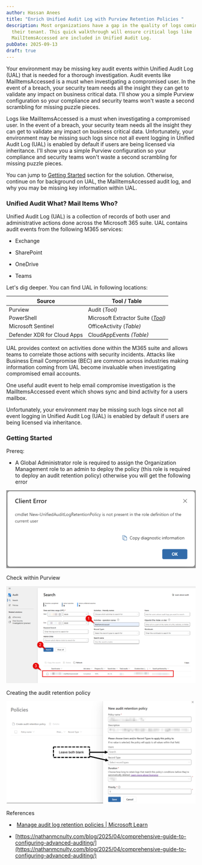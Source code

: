 ```yaml
---
author: Hassan Anees
title: "Enrich Unified Audit Log with Purview Retention Policies "
description: Most organizations have a gap in the quality of logs coming into
  their tenant. This quick walkthrough will ensure critical logs like
  MailItemsAccessed are included in Unified Audit Log.
pubDate: 2025-09-13
draft: true
---
```

Your environment may be missing key audit events within Unified Audit Log (UAL) that is needed for a thorough investigation. Audit events like MailItemsAccessed is a must when investigating a compromised user. In the event of a breach, your security team needs all the insight they can get to validate any impact on business critical data. I'll show you a simple Purview configuration so your compliance and security teams won't waste a second scrambling for missing puzzle pieces.

Logs like MailItemsAccessed is a must when investigating a compromised user. In the event of a breach, your security team needs all the insight they can get to validate any impact on business critical data. Unfortunately, your environment may be missing such logs since not all event logging in Unified Audit Log (UAL) is enabled by default if users are being licensed via inheritance. I'll show you a simple Purview configuration so your compliance and security teams won't waste a second scrambling for missing puzzle pieces.

You can jump to [Getting Started](#getting-started) section for the solution. Otherwise, continue on for background on UAL, the MailItemsAccessed audit log, and why you may be missing key information within UAL.

### Unified Audit What? Mail Items Who?

Unified Audit Log (UAL) is a collection of records of both user and administrative actions done across the Microsoft 365 suite. UAL contains audit events from the following M365 services:

*   Exchange
    
*   SharePoint
    
*   OneDrive
    
*   Teams
    

Let's dig deeper. You can find UAL in following locations:

| Source | Tool / Table |
| --- | --- |
| Purview | Audit (_Tool)_ |
| PowerShell | Microsoft Extractor Suite ([_Tool_](https://github.com/invictus-ir/Microsoft-Extractor-Suite)_)_ |
| Microsoft Sentinel | OfficeActivity (_Table)_ |
| Defender XDR for Cloud Apps | CloudAppEvents _(Table)_ |

UAL provides context on activities done within the M365 suite and allows teams to correlate those actions with security incidents. Attacks like Business Email Compromise (BEC) are common across industries making information coming from UAL become invaluable when investigating compromised email accounts.

One useful audit event to help email compromise investigation is the MailItemsAccessed event which shows sync and bind activity for a users mailbox.

Unfortunately, your environment may be missing such logs since not all event logging in Unified Audit Log (UAL) is enabled by default if users are being licensed via inheritance.

### Getting Started

Prereq:

*   A Global Administrator role is required to assign the Organization Management role to an admin to deploy the policy (this role is required to deploy an audit retention policy) otherwise you will get the following error
    

![](../../assets/technology/purview-retention-ual/error-creating-policy.png)

Check within Purview

![](../../assets/technology/purview-retention-ual/mailitemsaccessed-purview-audit-tool.png)

Creating the audit retention policy

![](../../assets/technology/purview-retention-ual/audit-retention-policy.png)

References

*    [Manage audit log retention policies | Microsoft Learn](https://learn.microsoft.com/en-us/purview/audit-log-retention-policies) 
    

*   [https://nathanmcnulty.com/blog/2025/04/comprehensive-guide-to-configuring-advanced-auditing/](https://nathanmcnulty.com/blog/2025/04/comprehensive-guide-to-configuring-advanced-auditing/)